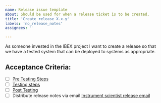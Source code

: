 ```yaml
---
name: Release issue template
about: Should be used for when a release ticket is to be created. 
title: 'Create release X.x.y'
labels: 'no_release_notes'
assignees: ''

---
```


As someone invested in the IBEX project I want to create a release so that we have a tested system that can be deployed to systems as appropriate.

## Acceptance Criteria:

- [ ] [Pre Testing Steps](https://github.com/ISISComputingGroup/ibex_developers_manual/wiki/Creating-a-release#pre-testing)
- [ ] [Testing steps](https://github.com/ISISComputingGroup/ibex_developers_manual/wiki/Creating-a-release#testing)
- [ ] [Post Testing](https://github.com/ISISComputingGroup/ibex_developers_manual/wiki/Creating-a-release#post-testing)
- [ ] Distribute release notes via email [Instrument scientist release email](https://github.com/ISISComputingGroup/ibex_developers_manual/wiki/Updating-Instrument-Machines#a-new-release)
